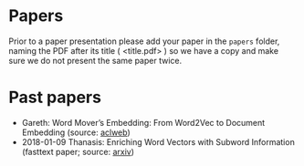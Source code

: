 # Papers

Prior to a paper presentation please add your paper in the `papers` folder, naming the PDF after its title ( <title.pdf> ) so we have a copy and make sure we do not present the same paper twice.

# Past papers
- Gareth: Word Mover’s Embedding: From Word2Vec to Document Embedding (source: [aclweb](http://aclweb.org/anthology/D18-1482))
- 2018-01-09 Thanasis: Enriching Word Vectors with Subword Information (fasttext paper; source: [arxiv](https://arxiv.org/abs/1607.04606))
